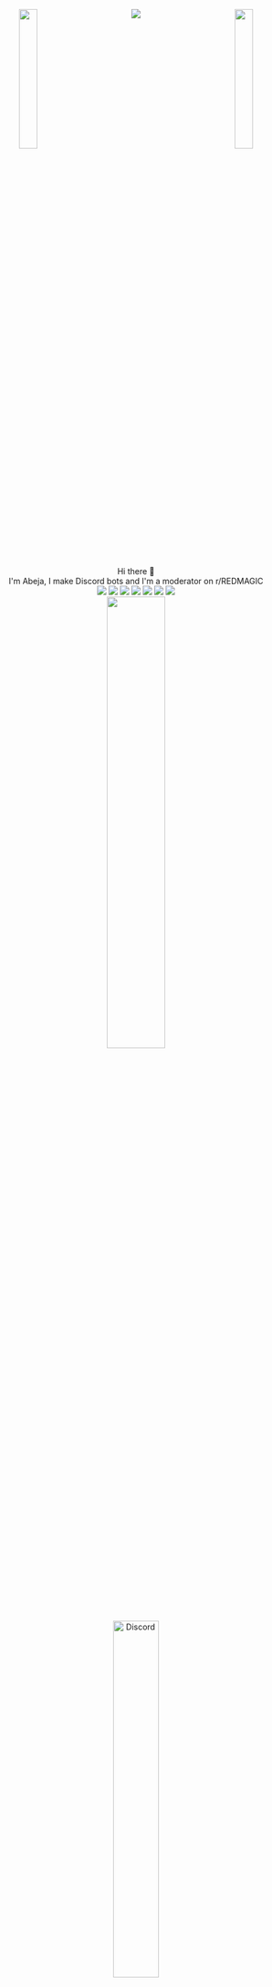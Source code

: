 <div align="center">
  <img align="left" width=25% src="https://github.com/TheRealCrazyfuy/TheRealCrazyfuy/assets/108433136/10d9f6fe-9a37-451b-8ce7-422ed818e192">
  <img align="right" width=25% src="https://github.com/TheRealCrazyfuy/TheRealCrazyfuy/assets/108433136/f349f580-c83c-489c-ab6d-03a6ce8e4551">

  ![](https://komarev.com/ghpvc/?username=TheRealCrazyfuy)

  <div style="clear: both;"></div>
  
  <div style="text-align: center;">
    Hi there 👋
    <br>
      I'm Abeja, I make Discord bots and I'm a moderator on r/REDMAGIC
    <br>
<img src="https://img.shields.io/badge/Brave-FB542B?style=for-the-badge&logo=Brave&logoColor=white"> <img src="https://img.shields.io/badge/javascript-%23323330.svg?style=for-the-badge&logo=javascript&logoColor=%23F7DF1E"> <img src="https://img.shields.io/badge/node.js-6DA55F?style=for-the-badge&logo=node.js&logoColor=white"> <img src="https://img.shields.io/badge/html5-%23E34F26.svg?style=for-the-badge&logo=html5&logoColor=white"> <img src="https://img.shields.io/badge/Discord-%235865F2.svg?style=for-the-badge&logo=discord&logoColor=white"> <img src="https://img.shields.io/badge/Reddit-FF4500?style=for-the-badge&logo=reddit&logoColor=white"> <img src="https://img.shields.io/badge/F_Droid-1976D2?style=for-the-badge&logo=f-droid&logoColor=white"> 
    <br>
    <img align="center" width=45% src="https://github.com/TheRealCrazyfuy/TheRealCrazyfuy/assets/108433136/1b48b53b-dd07-4603-87c6-6b6ea314b358">
  </div>
  <div style="text-align: center; margin-top: 20px;">
    <br>
    <img width=40% src="https://discord.c99.nl/widget/theme-1/942093697078669323.png" alt="Discord">
  </div>
  ⚠️ Profile unfinished, I will update it later
</div>
